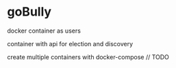 # goBully

docker container as users

container with api for election and discovery

create multiple containers with docker-compose // TODO
